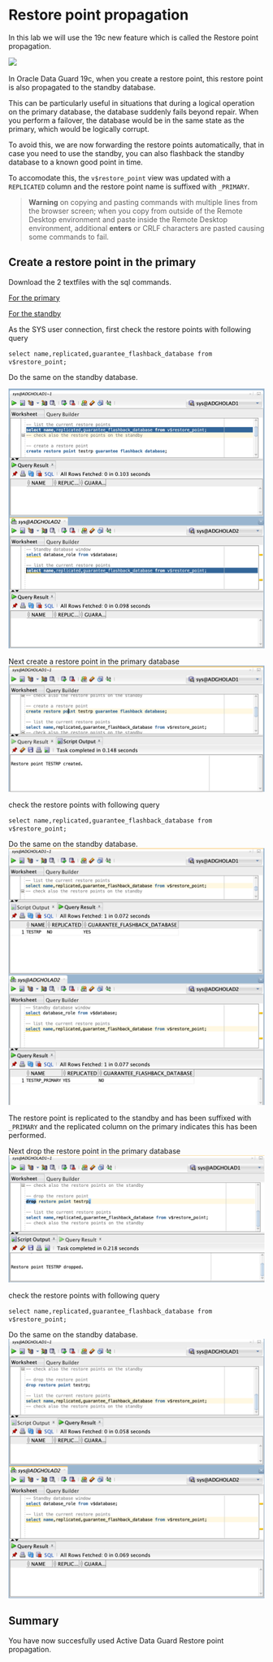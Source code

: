 # Restore point propagation

In this lab we will use the 19c new feature which is called the Restore point propagation.

![](./images/01_dg_primary_restore_point_propagation.gif)

In Oracle Data Guard 19c, when you create a restore point, this restore point is also propagated to the standby database.

This can be particularly useful in situations that during a logical operation on the primary database, the database suddenly fails beyond repair. When you perform a failover, the database would be in the same state as the primary, which would be logically corrupt. 

To avoid this, we are now forwarding the restore points automatically, that in case you need to use the standby, you can also flashback the standby database to a known good point in time.

To accomodate this, the `v$restore_point` view was updated with a `REPLICATED` column and the restore point name is suffixed with `_PRIMARY`.

> **Warning** on copying and pasting commands with multiple lines from the browser screen; when you copy from outside of the Remote Desktop environment and paste inside the Remote Desktop environment, additional **enters** or CRLF characters are pasted causing some commands to fail. 

## Create a restore point in the primary

Download the 2 textfiles with the sql commands.

[For the primary
](./images/primary.txt)

[For the standby
](./images/standby.txt)

As the SYS user connection, first check the restore points with following query

````
select name,replicated,guarantee_flashback_database from v$restore_point;
````

Do the same on the standby database.

![](./images/RP01.png)

Next create a restore point in the primary database
![](./images/RP02.png)

check the restore points with following query

````
select name,replicated,guarantee_flashback_database from v$restore_point;
````

Do the same on the standby database.
![](./images/RP03.png)

The restore point is replicated to the standby and has been suffixed with `_PRIMARY` and the replicated column on the primary indicates this has been performed.

Next drop the restore point in the primary database
![](./images/RP04.png)

check the restore points with following query

````
select name,replicated,guarantee_flashback_database from v$restore_point;
````

Do the same on the standby database.
![](./images/RP05.png)

## Summary
You have now succesfully used Active Data Guard Restore point propagation.